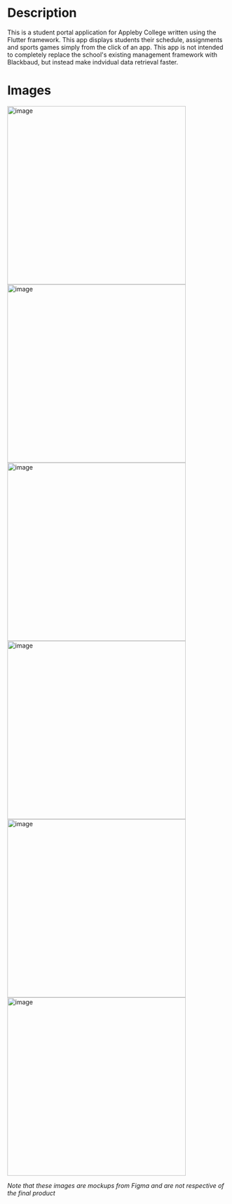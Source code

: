 # Description

This is a student portal application for Appleby College written using the Flutter framework. This app displays students their schedule, assignments and sports games simply from the click of an app. This app is not intended to completely replace the school's existing management framework with Blackbaud, but instead make indvidual data retrieval faster. 

# Images
<img width="407" alt="image" src="https://github.com/arrana16/applebycollegeapp/assets/69128309/728a4d4d-f952-4f34-874e-3ddd1b1e317b">
<img width="407" alt="image" src="https://github.com/arrana16/applebycollegeapp/assets/69128309/13a10a45-fcb6-433a-8e14-4febb947c311">

<img width="407" alt="image" src="https://github.com/arrana16/applebycollegeapp/assets/69128309/9177c2b1-5365-4432-82af-d693c63873ea">
<img width="407" alt="image" src="https://github.com/arrana16/applebycollegeapp/assets/69128309/00ac7273-1ee4-4c00-a1a0-e8e4775ba852">

<img width="407" alt="image" src="https://github.com/arrana16/applebycollegeapp/assets/69128309/8f2d6830-0a10-4e1f-96d0-e868c3b6941d">
<img width="407" alt="image" src="https://github.com/arrana16/applebycollegeapp/assets/69128309/ed424511-6fb1-467f-b14b-e536f0689c5f">

<i>Note that these images are mockups from Figma and are not respective of the final product</i>
